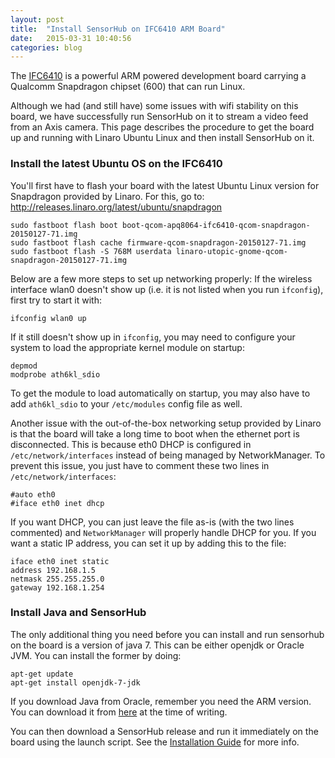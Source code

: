 ```yaml
---
layout: post
title:  "Install SensorHub on IFC6410 ARM Board"
date:   2015-03-31 10:40:56
categories: blog
---
```


The [IFC6410][] is a powerful ARM powered development board carrying a Qualcomm Snapdragon chipset (600) that can run Linux.

Although we had (and still have) some issues with wifi stability on this board, we have successfully run SensorHub on it to stream a video feed from an Axis camera. This page describes the procedure to get the board up and running with Linaro Ubuntu Linux and then install SensorHub on it.

[IFC6410]: http://www.inforcecomputing.com/products/single-board-computers/6410-single-board-computer-sbc


### Install the latest Ubuntu OS on the IFC6410

You'll first have to flash your board with the latest Ubuntu Linux version for Snapdragon provided by Linaro. For this, go to: <http://releases.linaro.org/latest/ubuntu/snapdragon>

```shell
sudo fastboot flash boot boot-qcom-apq8064-ifc6410-qcom-snapdragon-20150127-71.img
sudo fastboot flash cache firmware-qcom-snapdragon-20150127-71.img
sudo fastboot flash -S 768M userdata linaro-utopic-gnome-qcom-snapdragon-20150127-71.img
```

Below are a few more steps to set up networking properly:
If the wireless interface wlan0 doesn't show up (i.e. it is not listed when you run `ifconfig`), first try to start it with:

```shell
ifconfig wlan0 up
```

If it still doesn't show up in `ifconfig`, you may need to configure your system to load the appropriate kernel module on startup:

```shell
depmod
modprobe ath6kl_sdio
```

To get the module to load automatically on startup, you may also have to add `ath6kl_sdio` to your `/etc/modules` config file as well.

Another issue with the out-of-the-box networking setup provided by Linaro is that the board will take a long time to boot when the ethernet port is disconnected. This is because eth0 DHCP is configured in `/etc/network/interfaces` instead of being managed by NetworkManager. To prevent this issue, you just have to comment these two lines in `/etc/network/interfaces`:

```
#auto eth0
#iface eth0 inet dhcp
```

If you want DHCP, you can just leave the file as-is (with the two lines commented) and `NetworkManager` will properly handle DHCP for you. If you want a static IP address, you can set it up by adding this to the file:

```
iface eth0 inet static
address 192.168.1.5
netmask 255.255.255.0
gateway 192.168.1.254
```

### Install Java and SensorHub

The only additional thing you need before you can install and run sensorhub on the board is a version of java 7. This can be either openjdk or Oracle JVM. You can install the former by doing:

```shell
apt-get update
apt-get install openjdk-7-jdk
```

If you download Java from Oracle, remember you need the ARM version. You can download it from [here](http://www.oracle.com/technetwork/java/javase/downloads/jdk7-arm-downloads-2187468.html) at the time of writing.

You can then download a SensorHub release and run it immediately on the board using the launch script. See the [Installation Guide](http://www.sensiasoftware.com/sensorhub/documentation/) for more info.
